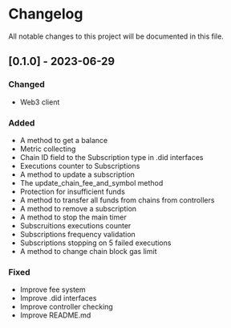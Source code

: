 # Changelog

All notable changes to this project will be documented in this file.

## [0.1.0] - 2023-06-29

### Changed

- Web3 client

### Added

- A method to get a balance
- Metric collecting
- Chain ID field to the Subscription type in .did interfaces
- Executions counter to Subscriptions
- A method to update a subscription
- The update_chain_fee_and_symbol method
- Protection for insufficient funds
- A method to transfer all funds from chains from controllers
- A method to remove a subscription
- A method to stop the main timer
- Subscruitions executions counter
- Subscriptions frequency validation
- Subscriptions stopping on 5 failed executions
- A method to change chain block gas limit

### Fixed

- Improve fee system
- Improve .did interfaces
- Improve controller checking
- Improve README.md
